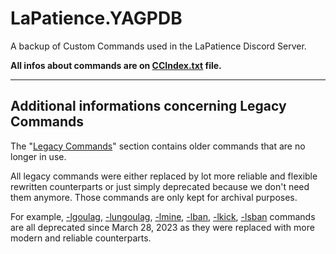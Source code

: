 # LaPatience.YAGPDB
A backup of Custom Commands used in the LaPatience Discord Server.

**All infos about commands are on [CCIndex.txt](../main/CCIndex.txt) file.**

------

## Additional informations concerning Legacy Commands
The "[Legacy Commands](./Cat11%20-%20Legacy%20Commands)" section contains older commands that are no longer in use.

All legacy commands were either replaced by lot more reliable and flexible rewritten counterparts or just simply deprecated because we don't need them anymore. Those commands are only kept for archival purposes.

For example, [-lgoulag](./Cat11%20-%20Legacy%20Commands/CC077%20•%20CMD%20-%20lgoulag.yag), [-lungoulag](./Cat11%20-%20Legacy%20Commands/CC078%20•%20CMD%20-%20lungoulag.yag), [-lmine](./Cat11%20-%20Legacy%20Commands/CC199%20•%20CMD%20-%20lmine.yag), [-lban](./Cat11%20-%20Legacy%20Commands/CC206%20•%20CMD%20-%20lban.yag), [-lkick](./Cat11%20-%20Legacy%20Commands/CC207%20•%20CMD%20-%20lkick.yag), [-lsban](./Cat11%20-%20Legacy%20Commands/CC311%20•%20CMD%20-%20lsban.yag) commands are all deprecated since March 28, 2023 as they were replaced with more modern and reliable counterparts.